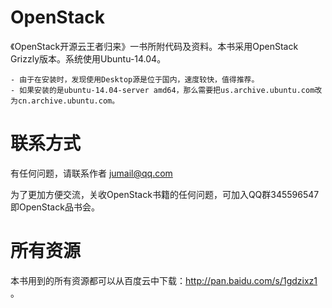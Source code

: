 OpenStack
=========

《OpenStack开源云王者归来》一书所附代码及资料。本书采用OpenStack Grizzly版本。系统使用Ubuntu-14.04。

    - 由于在安装时，发现使用Desktop源是位于国内，速度较快，值得推荐。
    - 如果安装的是ubuntu-14.04-server amd64，那么需要把us.archive.ubuntu.com改为cn.archive.ubuntu.com。

# 联系方式
有任何问题，请联系作者 jumail@qq.com

为了更加方便交流，关收OpenStack书籍的任何问题，可加入QQ群345596547即OpenStack品书会。

# 所有资源

本书用到的所有资源都可以从百度云中下载：http://pan.baidu.com/s/1gdzixz1 。
